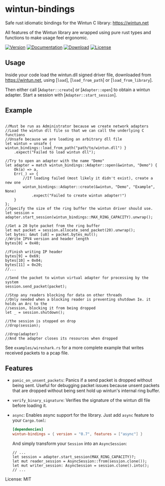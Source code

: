 # wintun-bindings

Safe rust idiomatic bindings for the Wintun C library: <https://wintun.net>

All features of the Wintun library are wrapped using pure rust types and functions to make
usage feel ergonomic.

[![Version](https://img.shields.io/crates/v/wintun-bindings.svg?style=flat)](https://crates.io/crates/wintun-bindings)
[![Documentation](https://img.shields.io/badge/docs-release-brightgreen.svg?style=flat)](https://docs.rs/wintun-bindings)
[![Download](https://img.shields.io/crates/d/wintun-bindings.svg)](https://crates.io/crates/wintun-bindings)
[![License](https://img.shields.io/crates/l/wintun-bindings.svg?style=flat)](https://github.com/nulldotblack/wintun-bindings/blob/master/LICENSE)

## Usage

Inside your code load the wintun.dll signed driver file, downloaded from <https://wintun.net>,
using [`load`], [`load_from_path`] or [`load_from_library`].

Then either call [`Adapter::create`] or [`Adapter::open`] to obtain a wintun
adapter. Start a session with [`Adapter::start_session`].

## Example
```rust, no_run

//Must be run as Administrator because we create network adapters
//Load the wintun dll file so that we can call the underlying C functions
//Unsafe because we are loading an arbitrary dll file
let wintun = unsafe { wintun_bindings::load_from_path("path/to/wintun.dll") }
    .expect("Failed to load wintun dll");

//Try to open an adapter with the name "Demo"
let adapter = match wintun_bindings::Adapter::open(&wintun, "Demo") {
    Ok(a) => a,
    Err(_) => {
        //If loading failed (most likely it didn't exist), create a new one
        wintun_bindings::Adapter::create(&wintun, "Demo", "Example", None)
            .expect("Failed to create wintun adapter!")
    }
};
//Specify the size of the ring buffer the wintun driver should use.
let session = adapter.start_session(wintun_bindings::MAX_RING_CAPACITY).unwrap();

//Get a 20 byte packet from the ring buffer
let mut packet = session.allocate_send_packet(20).unwrap();
let bytes: &mut [u8] = packet.bytes_mut();
//Write IPV4 version and header length
bytes[0] = 0x40;

//Finish writing IP header
bytes[9] = 0x69;
bytes[10] = 0x04;
bytes[11] = 0x20;
//...

//Send the packet to wintun virtual adapter for processing by the system
session.send_packet(packet);

//Stop any readers blocking for data on other threads
//Only needed when a blocking reader is preventing shutdown Ie. it holds an Arc to the
//session, blocking it from being dropped
let _ = session.shutdown();

//the session is stopped on drop
//drop(session);

//drop(adapter)
//And the adapter closes its resources when dropped
```

See `examples/wireshark.rs` for a more complete example that writes received packets to a pcap
file.

## Features

- `panic_on_unsent_packets`: Panics if a send packet is dropped without being sent. Useful for
  debugging packet issues because unsent packets that are dropped without being sent hold up
  wintun's internal ring buffer.

- `verify_binary_signature`: Verifies the signature of the wintun dll file before loading it.

- `async`: Enables async support for the library.
  Just add `async` feature to your `Cargo.toml`:
  ```toml
  [dependencies]
  wintun-bindings = { version = "0.7", features = ["async"] }
  ```
  And simply transform your `Session` into an `AsyncSession`:
  ```rust, ignore
  // ...
  let session = adapter.start_session(MAX_RING_CAPACITY)?;
  let mut reader_session = AsyncSession::from(session.clone());
  let mut writer_session: AsyncSession = session.clone().into();
  // ...
  ```

License: MIT
